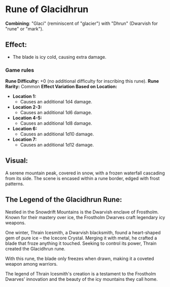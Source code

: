 # Rune of Glacidhrun

**Combining**: "Glaci" (reminiscent of "glacier") with "Dhrun" (Dwarvish for "rune" or "mark").

## Effect:
- The blade is icy cold, causing extra damage.

### Game rules
**Rune Difficulty:** +0 (no additional difficulty for inscribing this rune).
**Rune Rarity:** Common
**Effect Variation Based on Location:**
- **Location 1:**     
    - Causes an additional 1d4 damage.
- **Location 2-3:**
    - Causes an additional 1d6 damage.
- **Location 4-5:**   
    - Causes an additional 1d8 damage.
- **Location 6:**     
    - Causes an additional 1d10 damage.
- **Location 7:**     
    - Causes an additional 1d12 damage.

## Visual:
A serene mountain peak, covered in snow, with a frozen waterfall cascading from its side. The scene is encased within a rune border, edged with frost patterns.

## The Legend of the Glacidhrun Rune:

Nestled in the Snowdrift Mountains is the Dwarvish enclave of Frostholm. Known for their mastery over ice, the Frostholm Dwarves craft legendary icy weapons.

One winter, Thrain Icesmith, a Dwarvish blacksmith, found a heart-shaped gem of pure ice – the Icecore Crystal. Merging it with metal, he crafted a blade that froze anything it touched. Seeking to control its power, Thrain created the Glacidhrun rune.

With this rune, the blade only freezes when drawn, making it a coveted weapon among warriors.

The legend of Thrain Icesmith's creation is a testament to the Frostholm Dwarves' innovation and the beauty of the icy mountains they call home.

